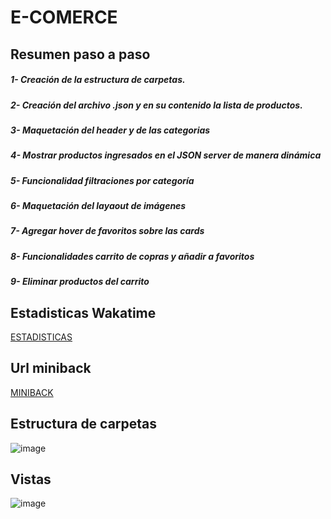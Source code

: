 # E-COMERCE
## Resumen paso a paso
##### 1- Creación de la estructura de carpetas.
##### 2- Creación del archivo .json y en su contenido la lista de productos.
##### 3- Maquetación del header y de las categorias
##### 4- Mostrar productos ingresados en el JSON server de manera dinámica
##### 5- Funcionalidad filtraciones por categoría 
##### 6- Maquetación del layaout de imágenes
##### 7- Agregar hover de favoritos sobre las cards
##### 8- Funcionalidades carrito de copras y añadir a favoritos
##### 9- Eliminar productos del carrito 

## Estadisticas Wakatime
[ESTADISTICAS]("https://wakatime.com/projects/e-commerce")
 
## Url miniback
[MINIBACK]("http://localhost:3000/")

## Estructura de carpetas
![image](https://user-images.githubusercontent.com/126603617/234698393-d7821e65-fc6e-4637-a2dd-9fdb863107bb.png)

## Vistas
![image](https://user-images.githubusercontent.com/126603617/234698548-63e9fe61-5dd4-4f64-8ec8-259311770128.png)





